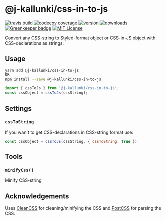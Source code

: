 # @j-kallunki/css-in-to-js

[![travis build](https://img.shields.io/travis/J-Kallunki/css-in-to-js.svg?style=flat-square)](https://travis-ci.org/J-Kallunki/css-in-to-js)
[![codecov coverage](https://img.shields.io/codecov/c/github/J-Kallunki/css-in-to-js.svg?style=flat-square)](https://codecov.io/github/J-Kallunki/css-in-to-js)
[![version](https://img.shields.io/npm/v/@j-kallunki/css-in-to-js.svg?style=flat-square)](http://npm.im/@j-kallunki/css-in-to-js)
[![downloads](https://img.shields.io/npm/dm/@j-kallunki/css-in-to-js.svg?style=flat-square)](http://npm-stat.com/charts.html?package=@j-kallunki/css-in-to-js&from=2015-08-01)
[![Greenkeeper badge](https://badges.greenkeeper.io/J-Kallunki/css-in-to-js.svg)](https://greenkeeper.io/)
[![MIT License](https://img.shields.io/npm/l/@j-kallunki/css-in-to-js.svg?style=flat-square)](http://opensource.org/licenses/MIT)

Convert any CSS-string to Styled-format object or CSS-in-JS object with CSS-declarations as strings.

## Usage

```bash
yarn add @j-kallunki/css-in-to-js
OR
npm install --save @j-kallunki/css-in-to-js
```
```javascript
import { cssToJs } from '@j-kallunki/css-in-to-js';
const cssObject = cssToJs(cssString);
```

## Settings

### `cssToString`

If you wan't to get CSS-declarations in CSS-string format use:
```javascript
const cssObject = cssToJs(cssString, { cssToString: true })
```

## Tools

### `minifyCss()`

Minify CSS-string

## Acknowledgements

Uses [CleanCSS](https://github.com/jakubpawlowicz/clean-css) for cleaning/minifying the CSS and [PostCSS](https://github.com/postcss/postcss) for parsing the CSS.
